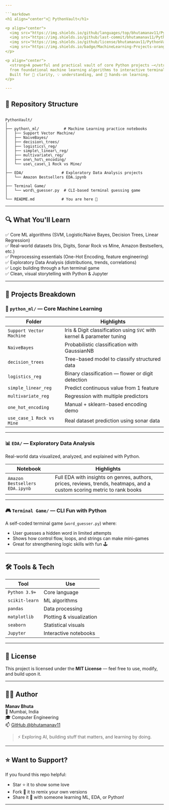 ```yaml
---

```markdown
<h1 align="center">🔐 PythonVault</h1>

<p align="center">
  <img src="https://img.shields.io/github/languages/top/bhutamanav11/PythonVault?color=blue" />
  <img src="https://img.shields.io/github/last-commit/bhutamanav11/PythonVault?color=brightgreen" />
  <img src="https://img.shields.io/github/license/bhutamanav11/PythonVault?color=lightgrey" />
  <img src="https://img.shields.io/badge/MachineLearning-Projects-orange?logo=scikit-learn" />
</p>

<p align="center">
  <strong>A powerful and practical vault of core Python projects —</strong><br>
  from foundational machine learning algorithms to interactive terminal games and real-world data analysis.<br>
  Built for 🔎 clarity, 💡 understanding, and 🧠 hands-on learning.
</p>

---
```


## 📁 Repository Structure

```

PythonVault/
│
├── python\_ml/           # Machine Learning practice notebooks
│   ├── Support Vector Machine/
│   ├── NaiveBayes/
│   ├── decision\_trees/
│   ├── logistics\_reg/
│   ├── simple\_linear\_reg/
│   ├── multivariate\_reg/
│   ├── one\_hot\_encoding/
│   └── use\_case\_1 Rock vs Mine/
│
├── EDA/                 # Exploratory Data Analysis projects
│   └── Amazon Bestsellers EDA.ipynb
│
├── Terminal Game/
│   └── word\_guesser.py  # CLI-based terminal guessing game
│
└── README.md            # You are here 💬

```

---

## 🔍 What You'll Learn

✅ Core ML algorithms (SVM, Logistic/Naive Bayes, Decision Trees, Linear Regression)  
✅ Real-world datasets (Iris, Digits, Sonar Rock vs Mine, Amazon Bestsellers, etc.)  
✅ Preprocessing essentials (One-Hot Encoding, feature engineering)  
✅ Exploratory Data Analysis (distributions, trends, correlations)  
✅ Logic building through a fun terminal game  
✅ Clean, visual storytelling with Python & Jupyter

---

## 🚀 Projects Breakdown

### 🧠 `python_ml/` — Core Machine Learning

| Folder | Highlights |
|--------|------------|
| `Support Vector Machine` | Iris & Digit classification using `SVC` with kernel & parameter tuning |
| `NaiveBayes` | Probabilistic classification with GaussianNB |
| `decision_trees` | Tree-based model to classify structured data |
| `logistics_reg` | Binary classification — flower or digit detection |
| `simple_linear_reg` | Predict continuous value from 1 feature |
| `multivariate_reg` | Regression with multiple predictors |
| `one_hot_encoding` | Manual + sklearn-based encoding demo |
| `use_case_1 Rock vs Mine` | Real dataset prediction using sonar data |

---

### 📊 `EDA/` — Exploratory Data Analysis

Real-world data visualized, analyzed, and explained with Python.

| Notebook | Highlights |
|----------|------------|
| `Amazon Bestsellers EDA.ipynb` | Full EDA with insights on genres, authors, prices, reviews, trends, heatmaps, and a custom scoring metric to rank books |

---

### 🎮 `Terminal Game/` — CLI Fun with Python

A self-coded terminal game (`word_guesser.py`) where:
- User guesses a hidden word in limited attempts
- Shows how control flow, loops, and strings can make mini-games
- Great for strengthening logic skills with fun 🕹️

---

## 🛠️ Tools & Tech

| Tool           | Use |
|----------------|-----|
| `Python 3.9+`  | Core language |
| `scikit-learn` | ML algorithms |
| `pandas`       | Data processing |
| `matplotlib`   | Plotting & visualization |
| `seaborn`      | Statistical visuals |
| `Jupyter`      | Interactive notebooks |

---

## 🧾 License

This project is licensed under the **MIT License** — feel free to use, modify, and build upon it.

---

## 👨‍💻 Author

**Manav Bhuta**  
📍 Mumbai, India  
🎓 Computer Engineering  
📫 [GitHub @bhutamanav11](https://github.com/bhutamanav11)

> ⚡ Exploring AI, building stuff that matters, and learning by doing.

---

## ⭐ Want to Support?

If you found this repo helpful:
- Star ⭐ it to show some love  
- Fork 🍴 it to remix your own versions  
- Share it 💬 with someone learning ML, EDA, or Python!

---
```
